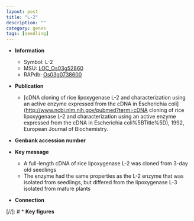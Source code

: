 ```yaml
---
layout: post
title: "L-2"
description: ""
category: genes
tags: [seedling]
---
```


* **Information**  
    + Symbol: L-2  
    + MSU: [LOC_Os03g52860](http://rice.plantbiology.msu.edu/cgi-bin/ORF_infopage.cgi?orf=LOC_Os03g52860)  
    + RAPdb: [Os03g0738600](http://rapdb.dna.affrc.go.jp/viewer/gbrowse_details/irgsp1?name=Os03g0738600)  

* **Publication**  
    + [cDNA cloning of rice lipoxygenase L-2 and characterization using an active enzyme expressed from the cDNA in Escherichia coli](http://www.ncbi.nlm.nih.gov/pubmed?term=cDNA cloning of rice lipoxygenase L-2 and characterization using an active enzyme expressed from the cDNA in Escherichia coli%5BTitle%5D), 1992, European Journal of Biochemistry.

* **Genbank accession number**  

* **Key message**  
    + A full-length cDNA of rice lipoxygenase L-2 was cloned from 3-day old seedlings
    + The enzyme had the same properties as the L-2 enzyme that was isolated from seedlings, but differed from the lipoxygenase L-3 isolated from mature plants

* **Connection**  

[//]: # * **Key figures**  


